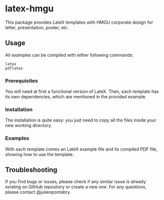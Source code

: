 # latex-hmgu

This package provides LateX templates with HMGU corporate design for letter, presentation, poster, etc.

## Usage
All examples can be compiled with either following commands:
```
latex
pdflatex
```

### Prerequisites
You will need at first a functional version of LateX. Then, each template has its own dependencies, which are mentioned in the provided example.

### Installation
The installation is quite easy: you just need to copy all the files inside your new working directory.

### Examples
With each template comes an LateX example file and its compiled PDF file, showing how to use the template.

## Troubleshooting
If you find bugs or issues, please check if any similar issue is already existing on GitHub repository or create a new one. For any questions, please contact @julienpontabry.
